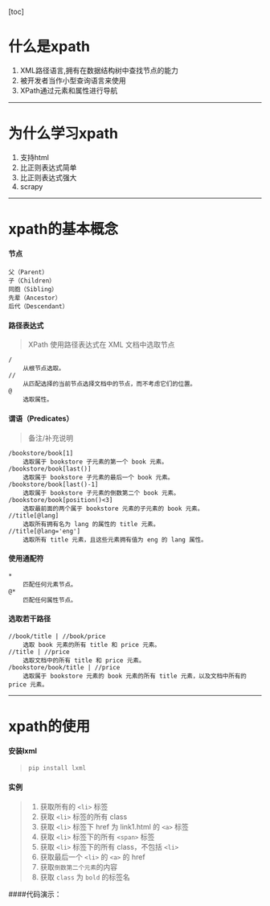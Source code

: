 [toc]
# 什么是xpath
1. XML路径语言,拥有在数据结构树中查找节点的能力
1. 被开发者当作小型查询语言来使用
1. XPath通过元素和属性进行导航
 
---   
# 为什么学习xpath
1. 支持html
1. 比正则表达式简单
1. 比正则表达式强大
1. scrapy
 
---   
# xpath的基本概念
#### 节点
    父（Parent）
    子（Children）
    同胞（Sibling）
    先辈（Ancestor）
    后代（Descendant）
 
 
#### 路径表达式
> XPath 使用路径表达式在 XML 文档中选取节点
 
    /
        从根节点选取。
    //
        从匹配选择的当前节点选择文档中的节点，而不考虑它们的位置。
    @
        选取属性。
#### 谓语（Predicates）
> 备注/补充说明
 
    /bookstore/book[1]
        选取属于 bookstore 子元素的第一个 book 元素。
    /bookstore/book[last()]
        选取属于 bookstore 子元素的最后一个 book 元素。
    /bookstore/book[last()-1]
        选取属于 bookstore 子元素的倒数第二个 book 元素。
    /bookstore/book[position()<3]
        选取最前面的两个属于 bookstore 元素的子元素的 book 元素。
    //title[@lang]
        选取所有拥有名为 lang 的属性的 title 元素。
    //title[@lang='eng']
        选取所有 title 元素，且这些元素拥有值为 eng 的 lang 属性。
#### 使用通配符
    *
        匹配任何元素节点。
    @*
        匹配任何属性节点。
#### 选取若干路径
    //book/title | //book/price
        选取 book 元素的所有 title 和 price 元素。
    //title | //price
        选取文档中的所有 title 和 price 元素。
    /bookstore/book/title | //price
        选取属于 bookstore 元素的 book 元素的所有 title 元素，以及文档中所有的 price 元素。
 
---           
# xpath的使用
#### 安装lxml
> `pip install lxml`
#### 实例
> 1. 获取所有的 `<li>` 标签
> 1. 获取 `<li>` 标签的所有 class
> 1. 获取 `<li>` 标签下 href 为 link1.html 的 `<a>` 标签
> 1. 获取 `<li>` 标签下的所有 `<span>` 标签
> 1. 获取 `<li>` 标签下的所有 class，不包括 `<li>`
> 1. 获取最后一个 `<li>` 的 `<a>` 的 href
> 1. 获取`倒数第二个元素`的内容
> 1. 获取 `class` 为 `bold` 的标签名


####代码演示：

